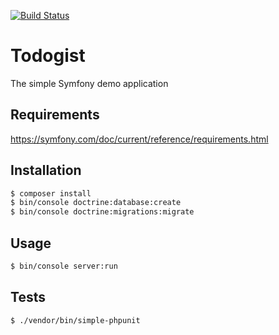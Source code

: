 [![Build Status](https://travis-ci.org/pchelk1n/todogist.svg?branch=master)](https://travis-ci.org/pchelk1n/todogist)

Todogist
========================

The simple Symfony demo application

Requirements
------------

https://symfony.com/doc/current/reference/requirements.html

Installation
------------
```bash
$ composer install
$ bin/console doctrine:database:create
$ bin/console doctrine:migrations:migrate
```

Usage
-----
```bash
$ bin/console server:run
```

Tests
-----
```bash
$ ./vendor/bin/simple-phpunit
```
